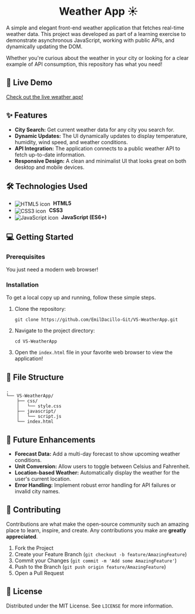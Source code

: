 <h1 align=center>Weather App ☀️</h1>
<p>
    A simple and elegant front-end weather application that fetches real-time weather data. This project was developed as part of a learning exercise to demonstrate asynchronous JavaScript, working with public APIs, and dynamically updating the DOM.
</p>
<p>
    Whether you're curious about the weather in your city or looking for a clear example of API consumption, this repository has what you need!
</p>

<h2>🚀 Live Demo</h2>
<p>
    <a href="https://emildacillo-git.github.io/VS-WeatherApp/">Check out the live weather app!</a>
</p>

<h2>✨ Features</h2>
<ul>
    <li><strong>City Search:</strong> Get current weather data for any city you search for.</li>
    <li><strong>Dynamic Updates:</strong> The UI dynamically updates to display temperature, humidity, wind speed, and weather conditions.</li>
    <li><strong>API Integration:</strong> The application connects to a public weather API to fetch up-to-date information.</li>
    <li><strong>Responsive Design:</strong> A clean and minimalist UI that looks great on both desktop and mobile devices.</li>
</ul>

<h2>🛠️ Technologies Used</h2>
<ul>
    <li><img src="https://placehold.co/24x24/f16529/ffffff?text=HTML" alt="HTML5 icon" style="vertical-align: middle; margin-right: 8px;"><strong>HTML5</strong></li>
    <li><img src="https://placehold.co/24x24/2965f1/ffffff?text=CSS" alt="CSS3 icon" style="vertical-align: middle; margin-right: 8px;"><strong>CSS3</strong></li>
    <li><img src="https://placehold.co/24x24/f7df1e/000000?text=JS" alt="JavaScript icon" style="vertical-align: middle; margin-right: 8px;"><strong>JavaScript (ES6+)</strong></li>
</ul>

<h2>💻 Getting Started</h2>
<h3>Prerequisites</h3>
<p>
    You just need a modern web browser!
</p>
<h3>Installation</h3>
<p>
    To get a local copy up and running, follow these simple steps.
</p>
<ol>
    <li>
        Clone the repository:
        <pre><code class="language-bash">git clone https://github.com/EmilDacillo-Git/VS-WeatherApp.git</code></pre>
    </li>
    <li>
        Navigate to the project directory:
        <pre><code class="language-bash">cd VS-WeatherApp</code></pre>
    </li>
    <li>
        Open the <code>index.html</code> file in your favorite web browser to view the application!
    </li>
</ol>

<h2>📂 File Structure</h2>
<pre><code>.
└── VS-WeatherApp/
    ├── css/
    │   └── style.css
    ├── javascript/
    │   └── script.js
    └── index.html
</code></pre>

<h2>🎯 Future Enhancements</h2>
<ul>
    <li><strong>Forecast Data:</strong> Add a multi-day forecast to show upcoming weather conditions.</li>
    <li><strong>Unit Conversion:</strong> Allow users to toggle between Celsius and Fahrenheit.</li>
    <li><strong>Location-based Weather:</strong> Automatically display the weather for the user's current location.</li>
    <li><strong>Error Handling:</strong> Implement robust error handling for API failures or invalid city names.</li>
</ul>

<h2>🙌 Contributing</h2>
<p>
    Contributions are what make the open-source community such an amazing place to learn, inspire, and create. Any contributions you make are <strong>greatly appreciated</strong>.
</p>
<ol>
    <li>Fork the Project</li>
    <li>Create your Feature Branch (<code>git checkout -b feature/AmazingFeature</code>)</li>
    <li>Commit your Changes (<code>git commit -m 'Add some AmazingFeature'</code>)</li>
    <li>Push to the Branch (<code>git push origin feature/AmazingFeature</code>)</li>
    <li>Open a Pull Request</li>
</ol>

<h2>📄 License</h2>
<p>
    Distributed under the MIT License. See <code>LICENSE</code> for more information.
</p>
